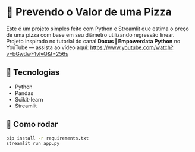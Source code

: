 # 🍕 Prevendo o Valor de uma Pizza

Este é um projeto simples feito com Python e Streamlit que estima o preço de uma pizza com base em seu diâmetro utilizando regressão linear.  
Projeto inspirado no tutorial do canal **Daxus | Empowerdata Python** no YouTube — assista ao vídeo aqui: https://www.youtube.com/watch?v=bGwdwF1vlvQ&t=256s

## 🔧 Tecnologias
- Python
- Pandas
- Scikit-learn
- Streamlit

## 🚀 Como rodar
```bash
pip install -r requirements.txt
streamlit run app.py
